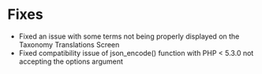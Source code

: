 # Fixes
* Fixed an issue with some terms not being properly displayed on the Taxonomy Translations Screen
* Fixed compatibility issue of json_encode() function with PHP < 5.3.0 not accepting the options argument